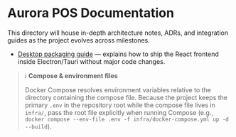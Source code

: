 # Aurora POS Documentation

This directory will house in-depth architecture notes, ADRs, and integration guides as the project evolves across milestones.

- [Desktop packaging guide](./desktop-app.md) — explains how to ship the React
  frontend inside Electron/Tauri without major code changes.

> ℹ️ **Compose & environment files**
>
> Docker Compose resolves environment variables relative to the directory containing the compose file. Because the project keeps the primary `.env` in the repository root while the compose file lives in `infra/`, pass the root file explicitly when running Compose (e.g., `docker compose --env-file .env -f infra/docker-compose.yml up -d --build`).
